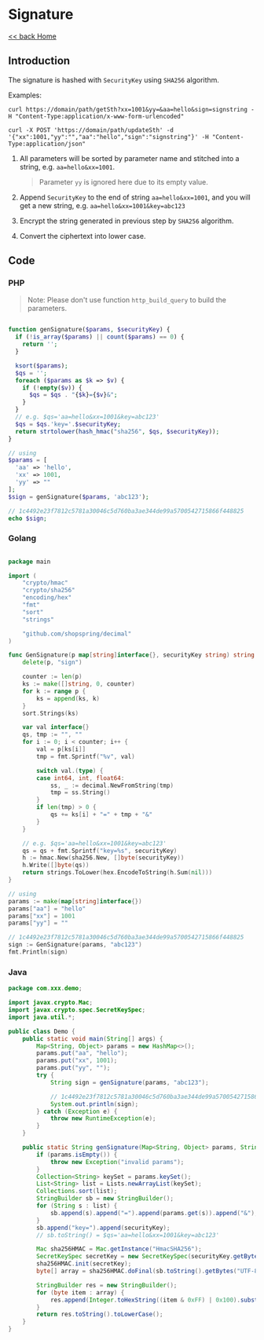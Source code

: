 # Signature
[<< back Home](https://github.com/cpayapi-com/document/blob/main/README.md)

## Introduction
The signature is hashed with `SecurityKey` using `SHA256` algorithm.

Examples:
```shell
curl https://domain/path/getSth?xx=1001&yy=&aa=hello&sign=signstring -H "Content-Type:application/x-www-form-urlencoded"

curl -X POST 'https://domain/path/updateSth' -d '{"xx":1001,"yy":"","aa":"hello","sign":"signstring"}' -H "Content-Type:application/json"
```

1. All parameters will be sorted by parameter name and stitched into a string, e.g. `aa=hello&xx=1001`.
   > Parameter `yy` is ignored here due to its empty value.

2. Append `SecurityKey` to the end of string `aa=hello&xx=1001`, and you will get a new string, e.g. `aa=hello&xx=1001&key=abc123`

3. Encrypt the string generated in previous step by `SHA256` algorithm.

4. Convert the ciphertext into lower case.

## Code

### PHP
> Note: Please don't use function `http_build_query` to build the parameters.  

```php

function genSignature($params, $securityKey) {
  if (!is_array($params) || count($params) == 0) {
    return '';
  }

  ksort($params);
  $qs = '';
  foreach ($params as $k => $v) {
    if (!empty($v)) {
      $qs = $qs . "{$k}={$v}&";
    }
  }
  // e.g. $qs='aa=hello&xx=1001&key=abc123'
  $qs = $qs.'key='.$securityKey;
  return strtolower(hash_hmac("sha256", $qs, $securityKey));
}

// using
$params = [
  'aa' => 'hello',
  'xx' => 1001,
  'yy' => ""
];
$sign = genSignature($params, 'abc123');

// 1c4492e23f7812c5781a30046c5d760ba3ae344de99a5700542715866f448825
echo $sign;

```

### Golang
```go

package main

import (
	"crypto/hmac"
	"crypto/sha256"
	"encoding/hex"
	"fmt"
	"sort"
	"strings"

	"github.com/shopspring/decimal"
)

func GenSignature(p map[string]interface{}, securityKey string) string {
	delete(p, "sign")

	counter := len(p)
	ks := make([]string, 0, counter)
	for k := range p {
		ks = append(ks, k)
	}
	sort.Strings(ks)

	var val interface{}
	qs, tmp := "", ""
	for i := 0; i < counter; i++ {
        val = p[ks[i]]
        tmp = fmt.Sprintf("%v", val)

		switch val.(type) {
		case int64, int, float64:
			ss, _ := decimal.NewFromString(tmp)
			tmp = ss.String()
		}
		if len(tmp) > 0 {
			qs += ks[i] + "=" + tmp + "&"
		}
	}

    // e.g. $qs='aa=hello&xx=1001&key=abc123'
	qs = qs + fmt.Sprintf("key=%s", securityKey)
	h := hmac.New(sha256.New, []byte(securityKey))
	h.Write([]byte(qs))
	return strings.ToLower(hex.EncodeToString(h.Sum(nil)))
}

// using
params := make(map[string]interface{})
params["aa"] = "hello"
params["xx"] = 1001
params["yy"] = ""

// 1c4492e23f7812c5781a30046c5d760ba3ae344de99a5700542715866f448825
sign := GenSignature(params, "abc123")
fmt.Println(sign)

```

### Java
```java
package com.xxx.demo;

import javax.crypto.Mac;
import javax.crypto.spec.SecretKeySpec;
import java.util.*;

public class Demo {
    public static void main(String[] args) {
        Map<String, Object> params = new HashMap<>();
        params.put("aa", "hello");
        params.put("xx", 1001);
        params.put("yy", "");
        try {
            String sign = genSignature(params, "abc123");

            // 1c4492e23f7812c5781a30046c5d760ba3ae344de99a5700542715866f448825
            System.out.println(sign);
        } catch (Exception e) {
            throw new RuntimeException(e);
        }
    }

    public static String genSignature(Map<String, Object> params, String securityKey) throws Exception {
        if (params.isEmpty()) {
            throw new Exception("invalid params");
        }
        Collection<String> keySet = params.keySet();
        List<String> list = Lists.newArrayList(keySet);
        Collections.sort(list);
        StringBuilder sb = new StringBuilder();
        for (String s : list) {
            sb.append(s).append("=").append(params.get(s)).append("&");
        }
        sb.append("key=").append(securityKey);
        // sb.toString() = $qs='aa=hello&xx=1001&key=abc123'

        Mac sha256HMAC = Mac.getInstance("HmacSHA256");
        SecretKeySpec secretKey = new SecretKeySpec(securityKey.getBytes("UTF-8"), "HmacSHA256");
        sha256HMAC.init(secretKey);
        byte[] array = sha256HMAC.doFinal(sb.toString().getBytes("UTF-8"));

        StringBuilder res = new StringBuilder();
        for (byte item : array) {
            res.append(Integer.toHexString((item & 0xFF) | 0x100).substring(1, 3));
        }
        return res.toString().toLowerCase();
    }
}
```